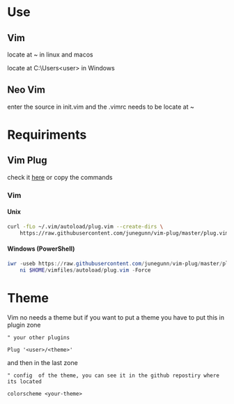 # Use 

## Vim

locate at ~ in linux and macos

locate at C:\Users\<user> in Windows

## Neo Vim

enter the source in init.vim and the .vimrc needs to be locate at ~

# Requiriments

## Vim Plug

check it [here](https://github.com/junegunn/vim-plug) or copy the commands

### Vim 

#### Unix

```sh 
curl -fLo ~/.vim/autoload/plug.vim --create-dirs \
    https://raw.githubusercontent.com/junegunn/vim-plug/master/plug.vim
```

#### Windows (PowerShell)
```powershell
iwr -useb https://raw.githubusercontent.com/junegunn/vim-plug/master/plug.vim |`
    ni $HOME/vimfiles/autoload/plug.vim -Force
```

# Theme

Vim no needs a theme but if you want to put a theme you have to put this in plugin zone

```vim
" your other plugins

Plug '<user>/<theme>'
```

and then in the last zone 

```vim
" config  of the theme, you can see it in the github repostiry where its located

colorscheme <your-theme>
```
